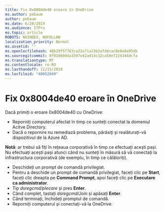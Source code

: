 ```yaml
---
title: Fix 0x8004de40 eroare în OneDrive
ms.author: pebaum
author: pebaum
ms.date: 6/20/2019
ms.audience: ITPro
ms.topic: article
ROBOTS: NOINDEX, NOFOLLOW
localization_priority: Normal
ms.assetid: ''
ms.openlocfilehash: 48b29f57763ca22a71a23b2afddcac0e8e8a95db
ms.sourcegitcommit: 0f0186044a3597e42ad14c32ca58e7224344dcfa
ms.translationtype: MT
ms.contentlocale: ro-RO
ms.lasthandoff: 12/15/2019
ms.locfileid: "40052049"
---
```

# <a name="fix-0x8004de40-error-in-onedrive"></a>Fix 0x8004de40 eroare în OneDrive

Dacă primiți o eroare 0x8004de40 cu OneDrive:

- Reporniți computerul afectat în timp ce sunteți conectat la domeniul Acitve Directory.
- Dacă o repornire nu remediază problema, părăsiţi și realăturați-vă dispozitivul de la Azure AD. 

**Notă**: ar trebui să fiți în rețeaua corporativă în timp ce efectuați acești pași. Nu efectuați acești pași atunci când nu sunteți în măsură să vă conectați la infrastructura corporativă (de exemplu, în timp ce călătoriți). 

- Deschideți un prompt de comandă privilegiat. 
- Pentru a deschide un prompt de comandă privilegiat, faceți clic pe **Start**, faceți clic dreapta pe **Command Prompt**, apoi faceți clic pe **Executare ca administrator**.
- Tip *dsregcmd/plecare* și pres **Enter**.
- Când complet, tastați *dsregcmd/Join* și apăsați **Enter**.
- Când terminați, închideți promptul de comandă.
- Reporniți computerul și conectați-vă la OneDrive.